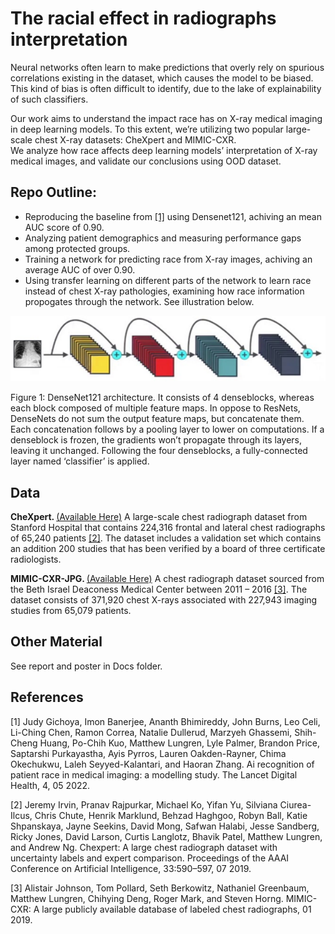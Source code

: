 # The racial effect in radiographs interpretation
Neural networks often learn to make predictions that overly rely on spurious
correlations existing in the dataset, which causes the model to be biased. This kind of bias is
often difficult to identify, due to the lake of explainability of such classifiers. 

Our work aims to understand the impact race has on X-ray medical imaging in
deep learning models. To this extent, we’re utilizing two popular large-scale chest X-ray datasets:
CheXpert and MIMIC-CXR. <br>
We analyze how race affects deep learning models’ interpretation of X-ray medical images, and validate our conclusions
using OOD dataset.

## Repo Outline:
* Reproducing the baseline from [[1]](#1) using Densenet121, achiving an mean AUC score of 0.90. 
* Analyzing patient demographics and measuring performance gaps among protected groups.
* Training a network for predicting race from X-ray images, achiving an average AUC of over 0.90.
* Using transfer learning on different parts of the network to learn race instead of chest X-ray pathologies, examining how race information propogates through the network.
See illustration below.


<p align="center">
  <img src="https://github.com/SharonPeled/racial-effect-in-radiographs-interpretation/blob/master/Docs/densenet121.png" alt="Sublime's custom image"/>
</p>

Figure 1: DenseNet121 architecture. It consists of 4 denseblocks, whereas each block composed of
multiple feature maps. In oppose to ResNets, DenseNets do not sum the output feature maps, but
concatenate them. Each concatenation follows by a pooling layer to lower on computations. If a
denseblock is frozen, the gradients won’t propagate through its layers, leaving it unchanged. Following
the four denseblocks, a fully-connected layer named ‘classifier’ is applied.

## Data 
<b> CheXpert. </b> [(Available Here)](https://stanfordmlgroup.github.io/competitions/chexpert/)
A large-scale chest radiograph dataset from Stanford Hospital that contains 224,316 frontal and
lateral chest radiographs of 65,240 patients [[2]](#2). The dataset includes a validation set which contains
an addition 200 studies that has been verified by a board of three certificate radiologists. 

<b> MIMIC-CXR-JPG. </b> [(Available Here)](https://physionet.org/content/mimic-cxr-jpg/2.0.0/)
A chest radiograph dataset sourced from the Beth Israel Deaconess Medical Center
between 2011 – 2016 [[3]](#3). The dataset consists of 371,920 chest X-rays associated with 227,943 imaging
studies from 65,079 patients.

## Other Material
See report and poster in Docs folder.

## References
<a id="1">[1]</a> Judy Gichoya, Imon Banerjee, Ananth Bhimireddy, John Burns, Leo Celi, Li-Ching Chen, Ramon
Correa, Natalie Dullerud, Marzyeh Ghassemi, Shih-Cheng Huang, Po-Chih Kuo, Matthew Lungren, Lyle Palmer, Brandon Price, Saptarshi Purkayastha, Ayis Pyrros, Lauren Oakden-Rayner, Chima Okechukwu, Laleh Seyyed-Kalantari, and Haoran Zhang. Ai recognition of patient race in
medical imaging: a modelling study. The Lancet Digital Health, 4, 05 2022.

<a id="2">[2]</a> Jeremy Irvin, Pranav Rajpurkar, Michael Ko, Yifan Yu, Silviana Ciurea-Ilcus, Chris Chute, Henrik
Marklund, Behzad Haghgoo, Robyn Ball, Katie Shpanskaya, Jayne Seekins, David Mong, Safwan
Halabi, Jesse Sandberg, Ricky Jones, David Larson, Curtis Langlotz, Bhavik Patel, Matthew
Lungren, and Andrew Ng. Chexpert: A large chest radiograph dataset with uncertainty labels
and expert comparison. Proceedings of the AAAI Conference on Artificial Intelligence, 33:590–597,
07 2019.

<a id="3">[3]</a> Alistair Johnson, Tom Pollard, Seth Berkowitz, Nathaniel Greenbaum, Matthew Lungren, Chihying Deng, Roger Mark, and Steven Horng. MIMIC-CXR: A large publicly available database of
labeled chest radiographs, 01 2019.
